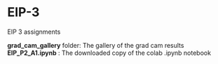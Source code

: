 # EIP-3
EIP 3 assignments

**grad_cam_gallery** folder: The gallery of the grad cam results
**EIP_P2_A1.ipynb** : The downloaded copy of the colab .ipynb notebook
